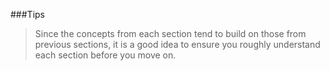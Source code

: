 ###Tips

> Since the concepts from each section tend to build on those from previous sections, it is a good idea to ensure you roughly understand each section before you move on.
